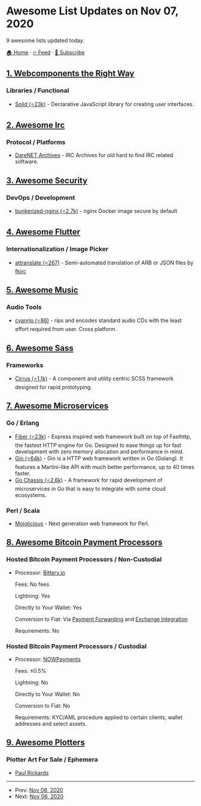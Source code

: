 # Awesome List Updates on Nov 07, 2020

9 awesome lists updated today.

[🏠 Home](/README.md) · [🔥 Feed](https://test.trackawesomelist.com/feed.xml) · [📮 Subscribe](https://trackawesomelist.us17.list-manage.com/subscribe?u=d2f0117aa829c83a63ec63c2f&id=36a103854c)



## [1. Webcomponents the Right Way](/content/mateusortiz/webcomponents-the-right-way/README.md)

### Libraries / Functional

*   [Solid (⭐23k)](https://github.com/ryansolid/solid) - Declarative JavaScript library for creating user interfaces.

## [2. Awesome Irc](/content/davisonio/awesome-irc/README.md)

### Protocol / Platforms

*   [DareNET Archives](https://archives.darenet.org) - IRC Archives for old hard to find IRC related software.

## [3. Awesome Security](/content/sbilly/awesome-security/README.md)

### DevOps / Development

*   [bunkerized-nginx (⭐2.7k)](https://github.com/bunkerity/bunkerized-nginx) - nginx Docker image secure by default

## [4. Awesome Flutter](/content/Solido/awesome-flutter/README.md)

### Internationalization / Image Picker

*   [attranslate (⭐267)](https://github.com/fkirc/attranslate) - Semi-automated translation of ARB or JSON files by [fkirc](https://github.com/fkirc)

## [5. Awesome Music](/content/ciconia/awesome-music/README.md)

### Audio Tools

*   [cyanrip (⭐86)](https://github.com/atomnuker/cyanrip) - rips and encodes standard audio CDs with the least effort required from user. Cross platform.

## [6. Awesome Sass](/content/Famolus/awesome-sass/README.md)

### Frameworks

*   [Cirrus (⭐1.1k)](https://github.com/Spiderpig86/Cirrus) - A component and utility centric SCSS framework designed for rapid prototyping.

## [7. Awesome Microservices](/content/mfornos/awesome-microservices/README.md)

### Go / Erlang

*   [Fiber (⭐23k)](https://github.com/gofiber/fiber) - Express inspired web framework built on top of Fasthttp, the fastest HTTP engine for Go. Designed to ease things up for fast development with zero memory allocation and performance in mind.
*   [Gin (⭐64k)](https://github.com/gin-gonic/gin) - Gin is a HTTP web framework written in Go (Golang). It features a Martini-like API with much better performance, up to 40 times faster.
*   [Go Chassis (⭐2.6k)](https://github.com/go-chassis/go-chassis) - A framework for rapid development of microservices in Go that is easy to integrate with some cloud ecosystems.

### Perl / Scala

*   [Mojolicious](https://mojolicious.org/) - Next generation web framework for Perl.

## [8. Awesome Bitcoin Payment Processors](/content/alexk111/awesome-bitcoin-payment-processors/README.md)

### Hosted Bitcoin Payment Processors / Non-Custodial

- Processor: [Bittery.io](https://bittery.io/)

  Fees: No fees

  Lightning: Yes

  Directly to Your Wallet: Yes

  Conversion to Fiat: Via [Payment Forwarding](https://www.blockonomics.co/views/payment_forwarding.html) and [Exchange Integration](https://redbtc.org/flows/integrations/kraken-exchange/)

  Requirements: No



### Hosted Bitcoin Payment Processors / Custodial

- Processor: [NOWPayments](https://nowpayments.io/)

  Fees: ≤0.5%

  Lightning: No

  Directly to Your Wallet: No

  Conversion to Fiat: No

  Requirements: KYC/AML procedure applied to certain clients, wallet addresses and select assets.



## [9. Awesome Plotters](/content/beardicus/awesome-plotters/README.md)

### Plotter Art For Sale / Ephemera

*   [Paul Rickards](https://shop.paulrickards.com)

---

- Prev: [Nov 08, 2020](/content/2020/11/08/README.md)
- Next: [Nov 06, 2020](/content/2020/11/06/README.md)